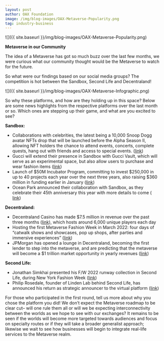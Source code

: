 ```yaml
---
layout: post
author: OAX Foundation
image: /img/blog-images/OAX-Metaverse-Popularity.png
tag: industry-business
---
```


![]({{ site.baseurl }}/img/blog-images/OAX-Metaverse-Popularity.png)

<b>Metaverse in our Community</b>

The idea of a Metaverse has got so much buzz over the last few months, we were curious what our community thought would be the Metaverse to watch for the future.

So what were our findings based on our social media groups? The competition is hot between the Sandbox, Second Life and Decentraland! 

![]({{ site.baseurl }}/img/blog-images/OAX-Metaverse-Infographic.png) 

So why these platforms, and how are they holding up in this space? Below are some news highlights from the respective platforms over the last month or so. Which ones are stepping up their game, and what are you excited to see? 

<b>Sandbox:</b>
- Collaborations with celebrities, the latest being a 10,000 Snoop Dogg avatar NFTs drop that will be launched before the Alpha Season II, allowing NFT holders the chance to attend events, concerts, complete quests, hang out with friends and access to special events. (<a href="https://news.bitcoin.com/snoop-dogg-drops-10000-playable-sandbox-avatar-nfts-mint-a-unique-doggie-and-explore-the-metaverse-in-style/">link</a>)
- Gucci will extend their presence in Sandbox with Gucci Vault, which will serve as an experimental space, but also allow users to purchase and wear fashion items (<a href="https://decrypt.co/92566/gucci-buys-land-ethereum-the-sandbox-metaverse-experiences">link</a>)
- Launch of $50M Incubator Program, committing to invest $250,000 in up to 40 projects each year over the next three years, also raising $360 million in funding earlier in January (<a href="https://www.coindesk.com/business/2022/01/27/the-sandbox-looks-to-boost-metaverse-startups-with-50m-incubator-program/">link</a>)
- Ocean Park announced their collaboration with Sandbox, as they celebrate their 45th anniversary this year with more details to come (
<a href="https://www.animocabrands.com/ocean-park-partners-with-the-sandbox-to-start-metaverse-journey-at-the-park-s-45th-anniversary">link</a>)

<b>Decentraland:</b>
- Decentraland Casino has made $7.5 million in revenue over the past three months (<a href="https://www.coindesk.com/tech/2022/02/03/whos-using-the-metaverse-poker-players-in-decentraland/">link</a>), which hosts around 6,000 unique players each day
- Hosting the first Metaverse Fashion Week in March 2022: four days of “catwalk shows and showcases, pop up shops, after parties and immersive experiences” (<a href="https://www.prestigeonline.com/sg/style/fashion/decentraland-first-metaverse-fashion-week/">link</a>)
- JPMorgan has opened a lounge in Decentraland, becoming the first lender to step into the metaverse, and are predicting that the metaverse will become a $1 trillion market opportunity in yearly revenues (<a href="https://fortune.com/2022/02/16/jpmorgan-first-bank-join-metaverse/">link</a>)

<b>Second Life:</b>
- Jonathan Simkhai presented his F/W 2022 runway collection in Second Life, during New York Fashion Week (<a href="https://www.dezeen.com/2022/02/17/jonathan-simkhai-second-life-fw22-fashion-show/#">link</a>)
- Philip Rosedale, founder of Linden Lab behind Second Life, has announced his return as strategic announcer to the virtual platform (<a href="https://www.wired.com/story/metaverse-philip-rosedale-second-life/">link</a>)

For those who participated in the first round, tell us more about why you chose the platform you did! We don’t expect the Metaverse roadmap to be clear cut– will one rule them all or will we be expecting interconnectivity between the worlds as we hope to see with our exchanges? It remains to be seen if the worlds will become more targeted towards audiences and focus on specialty routes or if they will take a broader generalist approach; likewise we wait to see how businesses will begin to integrate real-life services to the Metaverse realm.